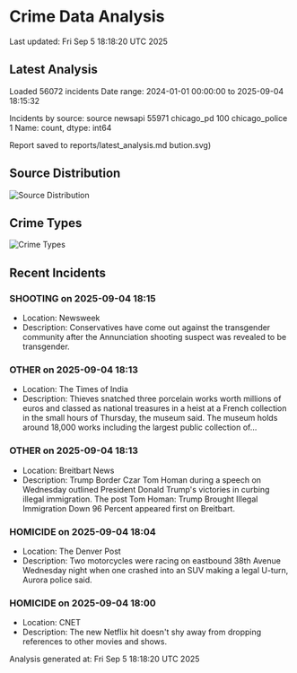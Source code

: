 # Crime Data Analysis
Last updated: Fri Sep  5 18:18:20 UTC 2025

## Latest Analysis

Loaded 56072 incidents
Date range: 2024-01-01 00:00:00 to 2025-09-04 18:15:32

Incidents by source:
source
newsapi           55971
chicago_pd          100
chicago_police        1
Name: count, dtype: int64

Report saved to reports/latest_analysis.md
bution.svg)

## Source Distribution
![Source Distribution](images/source_distribution.svg)

## Crime Types
![Crime Types](images/crime_types.svg)

## Recent Incidents

### SHOOTING on 2025-09-04 18:15
- Location: Newsweek
- Description: Conservatives have come out against the transgender community after the Annunciation shooting suspect was revealed to be transgender.


### OTHER on 2025-09-04 18:13
- Location: The Times of India
- Description: Thieves snatched three porcelain works worth millions of euros and classed as national treasures in a heist at a French collection in the small hours of Thursday, the museum said. The museum holds around 18,000 works including the largest public collection of…


### OTHER on 2025-09-04 18:13
- Location: Breitbart News
- Description: Trump Border Czar Tom Homan during a speech on Wednesday outlined President Donald Trump's victories in curbing illegal immigration.
The post Tom Homan: Trump Brought Illegal Immigration Down 96 Percent appeared first on Breitbart.


### HOMICIDE on 2025-09-04 18:04
- Location: The Denver Post
- Description: Two motorcycles were racing on eastbound 38th Avenue Wednesday night when one crashed into an SUV making a legal U-turn, Aurora police said.


### HOMICIDE on 2025-09-04 18:00
- Location: CNET
- Description: The new Netflix hit doesn't shy away from dropping references to other movies and shows.

Analysis generated at: Fri Sep  5 18:18:20 UTC 2025
